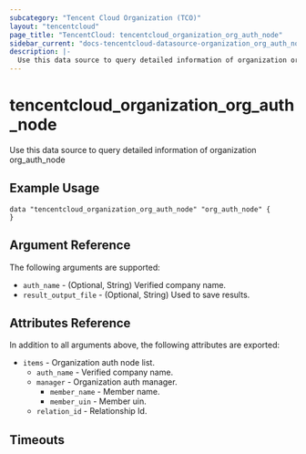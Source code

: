 ```yaml
---
subcategory: "Tencent Cloud Organization (TCO)"
layout: "tencentcloud"
page_title: "TencentCloud: tencentcloud_organization_org_auth_node"
sidebar_current: "docs-tencentcloud-datasource-organization_org_auth_node"
description: |-
  Use this data source to query detailed information of organization org_auth_node
---
```


# tencentcloud_organization_org_auth_node

Use this data source to query detailed information of organization org_auth_node

## Example Usage

```hcl
data "tencentcloud_organization_org_auth_node" "org_auth_node" {
}
```

## Argument Reference

The following arguments are supported:

* `auth_name` - (Optional, String) Verified company name.
* `result_output_file` - (Optional, String) Used to save results.

## Attributes Reference

In addition to all arguments above, the following attributes are exported:

* `items` - Organization auth node list.
  * `auth_name` - Verified company name.
  * `manager` - Organization auth manager.
    * `member_name` - Member name.
    * `member_uin` - Member uin.
  * `relation_id` - Relationship Id.


## Timeouts

<no value>


